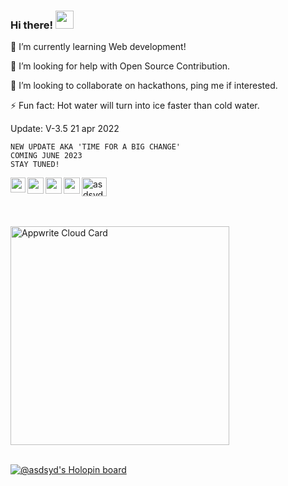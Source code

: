 ### Hi there! <img src="https://github.com/TheDudeThatCode/TheDudeThatCode/blob/master/Assets/Hi.gif" width="29px">

<!--
**asdsyd/asdsyd** is a ✨ _special_ ✨ repository because its `README.md` (this file) appears on your GitHub profile.

Here are some ideas to get you started:

- 🔭 I’m currently working on ...
- 🌱 I’m currently learning ...
- 👯 I’m looking to collaborate on ...
- 🤔 I’m looking for help with ...
- 💬 Ask me about ...
- 📫 How to reach me: ...
- 😄 Pronouns: ...
- ⚡ Fun fact: ...
-->
🌱 I’m currently learning Web development!

🤔 I’m looking for help with Open Source Contribution.

👯 I’m looking to collaborate on hackathons, ping me if interested.

⚡ Fun fact: Hot water will turn into ice faster than cold water.

Update: V-3.5 21 apr 2022 <BR>

`NEW UPDATE AKA 'TIME FOR A BIG CHANGE'` <BR>
`COMING JUNE 2023` <BR>
`STAY TUNED!`

<a href="https://www.linkedin.com/in/asdsyd/">
  <img align="left" width="24px" src="https://cdn-icons-png.flaticon.com/512/174/174857.png"  />
</a>
<a href="https://twitter.com/asdsydd">
  <img align="left" width="26px" src="https://logodownload.org/wp-content/uploads/2014/09/twitter-logo-6.png" />
</a>
<a href="https://dev.to/asdsyd" target="blank"><img align="center" src="https://raw.githubusercontent.com/rahuldkjain/github-profile-readme-generator/master/src/images/icons/Social/devto.svg" alt="asdsyd" height="30" width="40" /></a>
<a href="mailto:ashasd02@gmail.com">
  <img align="left" width="26px" src="https://cdn-icons-png.flaticon.com/512/281/281769.png" />
</a>

<a href="https://t.me/asdsyd">
  <img align="left" width="26px" src="https://cdn-icons-png.flaticon.com/512/5968/5968804.png" />
</a>
  
<br> <br>
  	<a href="https://cloud.appwrite.io/card/645140dc377ba28001a5">
		<img width="350" src="https://cloud.appwrite.io/v1/cards/cloud?userId=645140dc377ba28001a5" alt="Appwrite Cloud Card" />
	</a>
<br> <br>

[![@asdsyd's Holopin board](https://holopin.me/asdsyd)](https://holopin.io/@asdsyd)
























